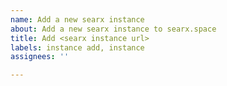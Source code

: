 ```yaml
---
name: Add a new searx instance
about: Add a new searx instance to searx.space
title: Add <searx instance url>
labels: instance add, instance
assignees: ''

---
```


<!--
Replace <searx instance url> in the title by the URL.

Optional question: does the instance contains some specific customizations ?
-->
